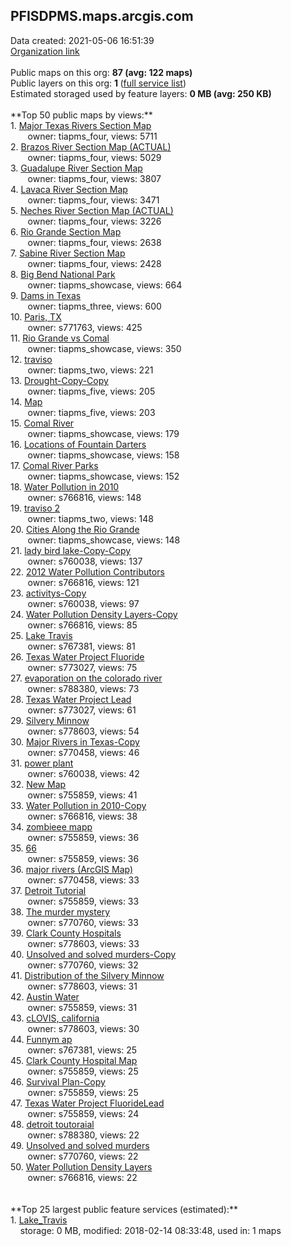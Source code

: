 <h2>PFISDPMS.maps.arcgis.com</h2> Data created: 2021-05-06 16:51:39 <br /><a target='new' href='https://PFISDPMS.maps.arcgis.com'>Organization link</a><br /><br />Public maps on this org: <b>87 (avg: 122 maps)</b><br />Public layers on this org: <b>1 </b>(<a target='new' href='https://services.arcgis.com/MjmEWTAPuyEtz14n/ArcGIS/rest/services'>full service list</a>)<br />Estimated storaged used by feature layers: <b>0 MB (avg: 250 KB)</b><br /><br />**Top 50 public maps by views:**<br />  1. <a target='new' href='https://www.arcgis.com/home/item.html?id=f8500f8786134b928966d27a58ac6e1e'>Major Texas Rivers Section Map</a> <br />  &nbsp;&nbsp;&nbsp;&nbsp; &nbsp;&nbsp;owner: tiapms_four, views: 5711<br />  2. <a target='new' href='https://www.arcgis.com/home/item.html?id=21348b12cfd64ce187f44f8be8b3ef5f'>Brazos River Section Map (ACTUAL)</a> <br />  &nbsp;&nbsp;&nbsp;&nbsp; &nbsp;&nbsp;owner: tiapms_four, views: 5029<br />  3. <a target='new' href='https://www.arcgis.com/home/item.html?id=d9be382ff5d24d67a0ac500da54e3ca3'>Guadalupe River Section Map</a> <br />  &nbsp;&nbsp;&nbsp;&nbsp; &nbsp;&nbsp;owner: tiapms_four, views: 3807<br />  4. <a target='new' href='https://www.arcgis.com/home/item.html?id=329154ae63a442f0912a840abeda1823'>Lavaca River Section Map</a> <br />  &nbsp;&nbsp;&nbsp;&nbsp; &nbsp;&nbsp;owner: tiapms_four, views: 3471<br />  5. <a target='new' href='https://www.arcgis.com/home/item.html?id=aa88580c3f1c42ecb42f2f4132524bb4'>Neches River Section Map (ACTUAL)</a> <br />  &nbsp;&nbsp;&nbsp;&nbsp; &nbsp;&nbsp;owner: tiapms_four, views: 3226<br />  6. <a target='new' href='https://www.arcgis.com/home/item.html?id=ee02f515fb744304aeece7687c2e3262'>Rio Grande Section Map</a> <br />  &nbsp;&nbsp;&nbsp;&nbsp; &nbsp;&nbsp;owner: tiapms_four, views: 2638<br />  7. <a target='new' href='https://www.arcgis.com/home/item.html?id=96b34b17dee24171bb2de31cf852554a'>Sabine River Section Map</a> <br />  &nbsp;&nbsp;&nbsp;&nbsp; &nbsp;&nbsp;owner: tiapms_four, views: 2428<br />  8. <a target='new' href='https://www.arcgis.com/home/item.html?id=16b90bbb0c774f97b19ea86c1747a94f'>Big Bend National Park</a> <br />  &nbsp;&nbsp;&nbsp;&nbsp; &nbsp;&nbsp;owner: tiapms_showcase, views: 664<br />  9. <a target='new' href='https://www.arcgis.com/home/item.html?id=46b5922d0cb84cc4af16f1df94f9566b'>Dams in Texas</a> <br />  &nbsp;&nbsp;&nbsp;&nbsp; &nbsp;&nbsp;owner: tiapms_three, views: 600<br />  10. <a target='new' href='https://www.arcgis.com/home/item.html?id=874dee77064f4920afcc4bd4238dad83'>Paris, TX</a> <br />  &nbsp;&nbsp;&nbsp;&nbsp; &nbsp;&nbsp;owner: s771763, views: 425<br />  11. <a target='new' href='https://www.arcgis.com/home/item.html?id=b1f929568bab4b6a87dd635f8b3dab35'>Rio Grande vs Comal</a> <br />  &nbsp;&nbsp;&nbsp;&nbsp; &nbsp;&nbsp;owner: tiapms_showcase, views: 350<br />  12. <a target='new' href='https://www.arcgis.com/home/item.html?id=00647be46e5645e0a513a07426d04332'>traviso</a> <br />  &nbsp;&nbsp;&nbsp;&nbsp; &nbsp;&nbsp;owner: tiapms_two, views: 221<br />  13. <a target='new' href='https://www.arcgis.com/home/item.html?id=a01f4e6aa7c3469fa87aa5ee58fbf1d8'>Drought-Copy-Copy</a> <br />  &nbsp;&nbsp;&nbsp;&nbsp; &nbsp;&nbsp;owner: tiapms_five, views: 205<br />  14. <a target='new' href='https://www.arcgis.com/home/item.html?id=ac1bd59c8bff4fdab5a8e817b510eb19'>Map</a> <br />  &nbsp;&nbsp;&nbsp;&nbsp; &nbsp;&nbsp;owner: tiapms_five, views: 203<br />  15. <a target='new' href='https://www.arcgis.com/home/item.html?id=f1568fb7706248568d61c62bfe77b924'>Comal River</a> <br />  &nbsp;&nbsp;&nbsp;&nbsp; &nbsp;&nbsp;owner: tiapms_showcase, views: 179<br />  16. <a target='new' href='https://www.arcgis.com/home/item.html?id=103a0c0368564283b102d7f1dc95a7be'>Locations of Fountain Darters</a> <br />  &nbsp;&nbsp;&nbsp;&nbsp; &nbsp;&nbsp;owner: tiapms_showcase, views: 158<br />  17. <a target='new' href='https://www.arcgis.com/home/item.html?id=d1bf1fe084f04df59a845d9add3ee756'>Comal River Parks</a> <br />  &nbsp;&nbsp;&nbsp;&nbsp; &nbsp;&nbsp;owner: tiapms_showcase, views: 152<br />  18. <a target='new' href='https://www.arcgis.com/home/item.html?id=51c7b3375bff41f098bd0e49c8b68680'>Water Pollution in 2010</a> <br />  &nbsp;&nbsp;&nbsp;&nbsp; &nbsp;&nbsp;owner: s766816, views: 148<br />  19. <a target='new' href='https://www.arcgis.com/home/item.html?id=8b0f2d58264f4efe9e81ff28c199850f'>traviso 2</a> <br />  &nbsp;&nbsp;&nbsp;&nbsp; &nbsp;&nbsp;owner: tiapms_two, views: 148<br />  20. <a target='new' href='https://www.arcgis.com/home/item.html?id=23001e0655fb471daf941177118c0352'>Cities Along the Rio Grande</a> <br />  &nbsp;&nbsp;&nbsp;&nbsp; &nbsp;&nbsp;owner: tiapms_showcase, views: 148<br />  21. <a target='new' href='https://www.arcgis.com/home/item.html?id=d6bf7332b4534cc99a517dff308bde3c'>lady bird lake-Copy-Copy</a> <br />  &nbsp;&nbsp;&nbsp;&nbsp; &nbsp;&nbsp;owner: s760038, views: 137<br />  22. <a target='new' href='https://www.arcgis.com/home/item.html?id=45c09fa2253b411586cf20f6bd0ce984'>2012 Water Pollution Contributors</a> <br />  &nbsp;&nbsp;&nbsp;&nbsp; &nbsp;&nbsp;owner: s766816, views: 121<br />  23. <a target='new' href='https://www.arcgis.com/home/item.html?id=b0765d779cac4e89994892d48de1a1ad'>activitys-Copy</a> <br />  &nbsp;&nbsp;&nbsp;&nbsp; &nbsp;&nbsp;owner: s760038, views: 97<br />  24. <a target='new' href='https://www.arcgis.com/home/item.html?id=2acc8472c29744bb9d042ea09ff0390c'>Water Pollution Density Layers-Copy</a> <br />  &nbsp;&nbsp;&nbsp;&nbsp; &nbsp;&nbsp;owner: s766816, views: 85<br />  25. <a target='new' href='https://www.arcgis.com/home/item.html?id=26e4fcc580ae40e189fd8395d40ba3d9'>Lake Travis</a> <br />  &nbsp;&nbsp;&nbsp;&nbsp; &nbsp;&nbsp;owner: s767381, views: 81<br />  26. <a target='new' href='https://www.arcgis.com/home/item.html?id=a0a846380f6e48818d5b7409195045b9'>Texas Water Project Fluoride</a> <br />  &nbsp;&nbsp;&nbsp;&nbsp; &nbsp;&nbsp;owner: s773027, views: 75<br />  27. <a target='new' href='https://www.arcgis.com/home/item.html?id=268b0a094721497fb11ae7678b613024'>evaporation on the colorado river</a> <br />  &nbsp;&nbsp;&nbsp;&nbsp; &nbsp;&nbsp;owner: s788380, views: 73<br />  28. <a target='new' href='https://www.arcgis.com/home/item.html?id=5244936aa53f4dbd970b97b11ea98b18'>Texas Water Project Lead</a> <br />  &nbsp;&nbsp;&nbsp;&nbsp; &nbsp;&nbsp;owner: s773027, views: 61<br />  29. <a target='new' href='https://www.arcgis.com/home/item.html?id=997cd1c697bc4a6fa00c2e002a4c4d77'>Silvery Minnow</a> <br />  &nbsp;&nbsp;&nbsp;&nbsp; &nbsp;&nbsp;owner: s778603, views: 54<br />  30. <a target='new' href='https://www.arcgis.com/home/item.html?id=54fcf0f664444d54be806e111255e77b'>Major Rivers in Texas-Copy</a> <br />  &nbsp;&nbsp;&nbsp;&nbsp; &nbsp;&nbsp;owner: s770458, views: 46<br />  31. <a target='new' href='https://www.arcgis.com/home/item.html?id=3c9f1a46cdc7449d9d1cf2e00949d8d6'>power plant</a> <br />  &nbsp;&nbsp;&nbsp;&nbsp; &nbsp;&nbsp;owner: s760038, views: 42<br />  32. <a target='new' href='https://www.arcgis.com/home/item.html?id=7660d1d3b69f401dad4561fc49e46133'>New Map</a> <br />  &nbsp;&nbsp;&nbsp;&nbsp; &nbsp;&nbsp;owner: s755859, views: 41<br />  33. <a target='new' href='https://www.arcgis.com/home/item.html?id=63b3178776ab4052bea44e9385084b15'>Water Pollution in 2010-Copy</a> <br />  &nbsp;&nbsp;&nbsp;&nbsp; &nbsp;&nbsp;owner: s766816, views: 38<br />  34. <a target='new' href='https://www.arcgis.com/home/item.html?id=d5c818d950dc4916bd6a26f4cb65a8e0'>zombieee mapp</a> <br />  &nbsp;&nbsp;&nbsp;&nbsp; &nbsp;&nbsp;owner: s755859, views: 36<br />  35. <a target='new' href='https://www.arcgis.com/home/item.html?id=323b221fc78a421cb7c1aac6df7cf0ca'>66</a> <br />  &nbsp;&nbsp;&nbsp;&nbsp; &nbsp;&nbsp;owner: s755859, views: 36<br />  36. <a target='new' href='https://www.arcgis.com/home/item.html?id=1f4a31c9284845a78f9588133dd184f2'>major rivers (ArcGIS Map)</a> <br />  &nbsp;&nbsp;&nbsp;&nbsp; &nbsp;&nbsp;owner: s770458, views: 33<br />  37. <a target='new' href='https://www.arcgis.com/home/item.html?id=819e68d41f7246a48c9f5fc6f9f06d5e'>Detroit Tutorial</a> <br />  &nbsp;&nbsp;&nbsp;&nbsp; &nbsp;&nbsp;owner: s755859, views: 33<br />  38. <a target='new' href='https://www.arcgis.com/home/item.html?id=5c5a83ef16f64f20b18cb608c71dee71'>The murder mystery</a> <br />  &nbsp;&nbsp;&nbsp;&nbsp; &nbsp;&nbsp;owner: s770760, views: 33<br />  39. <a target='new' href='https://www.arcgis.com/home/item.html?id=5fe053bdb8ca4622b774c95bfc9218e6'>Clark County Hospitals</a> <br />  &nbsp;&nbsp;&nbsp;&nbsp; &nbsp;&nbsp;owner: s778603, views: 33<br />  40. <a target='new' href='https://www.arcgis.com/home/item.html?id=26db3917d8ae4c518190e065a392d3ab'>Unsolved and solved murders-Copy</a> <br />  &nbsp;&nbsp;&nbsp;&nbsp; &nbsp;&nbsp;owner: s770760, views: 32<br />  41. <a target='new' href='https://www.arcgis.com/home/item.html?id=107c32f16400483eb72ed4365f969e34'>Distribution of the Silvery Minnow</a> <br />  &nbsp;&nbsp;&nbsp;&nbsp; &nbsp;&nbsp;owner: s778603, views: 31<br />  42. <a target='new' href='https://www.arcgis.com/home/item.html?id=3e0e939fdabe4762b1e27bf4ff1a00c6'>Austin Water </a> <br />  &nbsp;&nbsp;&nbsp;&nbsp; &nbsp;&nbsp;owner: s755859, views: 31<br />  43. <a target='new' href='https://www.arcgis.com/home/item.html?id=bd65953355cf438dad21fa1939f62277'>cLOVIS, california</a> <br />  &nbsp;&nbsp;&nbsp;&nbsp; &nbsp;&nbsp;owner: s778603, views: 30<br />  44. <a target='new' href='https://www.arcgis.com/home/item.html?id=f34b985208664010807797d55761d6f2'>Funnym ap</a> <br />  &nbsp;&nbsp;&nbsp;&nbsp; &nbsp;&nbsp;owner: s767381, views: 25<br />  45. <a target='new' href='https://www.arcgis.com/home/item.html?id=ced5eb732b2546e6b031d8723dc37ea1'>Clark County Hospital Map</a> <br />  &nbsp;&nbsp;&nbsp;&nbsp; &nbsp;&nbsp;owner: s755859, views: 25<br />  46. <a target='new' href='https://www.arcgis.com/home/item.html?id=4c8a54ff75a0440cb31dd929532dab5e'>Survival Plan-Copy</a> <br />  &nbsp;&nbsp;&nbsp;&nbsp; &nbsp;&nbsp;owner: s755859, views: 25<br />  47. <a target='new' href='https://www.arcgis.com/home/item.html?id=2ac59f3ce1aa423ab577a3a1c1ba2194'>Texas Water Project FluorideLead</a> <br />  &nbsp;&nbsp;&nbsp;&nbsp; &nbsp;&nbsp;owner: s755859, views: 24<br />  48. <a target='new' href='https://www.arcgis.com/home/item.html?id=ba68f932a83b40aeb1770f3a2a312a95'>detroit toutoraial</a> <br />  &nbsp;&nbsp;&nbsp;&nbsp; &nbsp;&nbsp;owner: s788380, views: 22<br />  49. <a target='new' href='https://www.arcgis.com/home/item.html?id=eeb8c0628b404afab69a9d7c79d38e0a'>Unsolved and solved murders</a> <br />  &nbsp;&nbsp;&nbsp;&nbsp; &nbsp;&nbsp;owner: s770760, views: 22<br />  50. <a target='new' href='https://www.arcgis.com/home/item.html?id=a35cf537942f4b5899c380192f33cf23'>Water Pollution Density Layers</a> <br />  &nbsp;&nbsp;&nbsp;&nbsp; &nbsp;&nbsp;owner: s766816, views: 22<br /><br /><br />**Top 25 largest public feature services (estimated):**<br /> 1. <a target='new' href='https://www.arcgis.com/home/item.html?id=31d13e691774464aacdfe58e8e7e75e5'>Lake_Travis</a><br /> &nbsp;&nbsp;&nbsp;&nbsp;storage: 0 MB, modified: 2018-02-14 08:33:48,  used in: 1 maps<br />